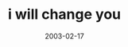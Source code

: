 ---
layout: base.njk
title : 'i will change you' 
view_title : 'i will change you' 
year : '2003' 
date : '2003-02-17' 
img_file : '/drawing/iwillchangeyou.png' 
html_file : 'iwillchangeyou' 
next_html : 'nowiamoneofthem1.html' 
year_order : '33' 
permalink : "title/{{html_file}}.html"
---